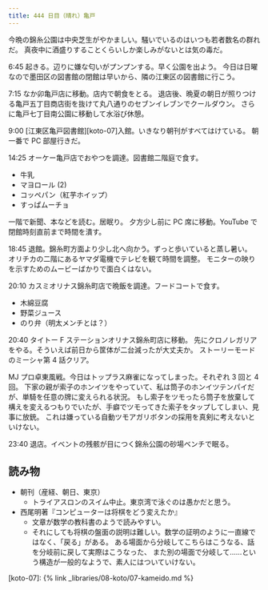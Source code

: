 ```yaml
---
title: 444 日目（晴れ）亀戸
---
```


今晩の錦糸公園は中央芝生がやかましい。騒いでいるのはいつも若者数名の群れだ。
真夜中に酒盛りすることくらいしか楽しみがないとは気の毒だ。

6:45 起きる。辺りに嫌な匂いがプンプンする。早く公園を出よう。
今日は日曜なので墨田区の図書館の閉館は早いから、隣の江東区の図書館に行こう。

7:15 なか卯亀戸店に移動。店内で朝食をとる。
退店後、晩夏の朝日が照りつける亀戸五丁目商店街を抜けて丸八通りのセブンイレブンでクールダウン。
さらに亀戸七丁目南公園に移動して水浴び休憩。

9:00 [江東区亀戸図書館][koto-07]入館。いきなり朝刊がすべてはけている。
朝一番で PC 部屋行きだ。

14:25 オーケー亀戸店でおやつを調達。図書館二階庭で食す。

* 牛乳
* マヨロール (2)
* コッペパン（紅芋ホイップ）
* すっぱムーチョ

一階で新聞、本などを読む。居眠り。
夕方少し前に PC 席に移動。YouTube で閉館時刻直前まで時間を潰す。

18:45 退館。錦糸町方面より少し北へ向かう。ずっと歩いていると蒸し暑い。
オリチカの二階にあるヤマダ電機でテレビを観て時間を調整。
モニターの映りを示すためのムービーばかりで面白くはない。

20:10 カスミオリナス錦糸町店で晩飯を調達。フードコートで食す。

* 木綿豆腐
* 野菜ジュース
* のり弁（明太メンチとは？）

20:40 タイトー F ステーションオリナス錦糸町店に移動。
先にクロノレガリアをやる。そういえば前日から筐体が二台減ったが大丈夫か。
ストーリーモードのミーシャ第 4 話クリア。

MJ プロ卓東風戦。今日はトップラス麻雀になってしまった。それぞれ 3 回と 4 回。
下家の親が索子のホンイツをやっていて、私は筒子のホンイツテンパイだが、単騎を任意の牌に変えられる状況。
もし索子をツモったら筒子を放棄して構えを変えるつもりでいたが、手癖でツモってきた索子をタップしてしまい、見事に放銃。
これは嫌っている自動ツモアガリボタンの採用を真剣に考えないといけない。

23:40 退店。イベントの残骸が目につく錦糸公園の砂場ベンチで眠る。

## 読み物

* 朝刊（産経、朝日、東京）
  * トライアスロンのスイム中止。東京湾で泳ぐのは愚かだと思う。
* 西尾明著『コンピューターは将棋をどう変えたか』
  * 文章が数学の教科書のようで読みやすい。
  * それにしても将棋の盤面の説明は難しい。数学の証明のように一直線ではなく、「戻る」がある。
    ある場面から分岐してこちらはこうなる、話を分岐前に戻して実際はこうなった、
    また別の場面で分岐して……という構造が一般的なようで、素人にはついていけない。

[koto-07]: {% link _libraries/08-koto/07-kameido.md %}
